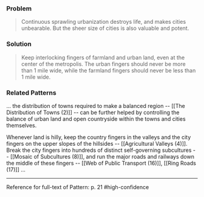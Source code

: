### Problem
>Continuous sprawling urbanization destroys life, and makes cities unbearable. But the sheer size of cities is also valuable and potent.

### Solution
>Keep interlocking fingers of farmland and urban land, even at the center of the metropolis. The urban fingers should never be more than 1 mile wide, while the farmland fingers should never be less than 1 mile wide.

### Related Patterns
... the distribution of towns required to make a balanced region -- [[The Distribution of Towns (2)]] -- can be further helped by controlling the balance of urban land and open countryside within the towns and cities themselves.

Whenever land is hilly, keep the country fingers in the valleys and the city fingers on the upper slopes of the hillsides -- [[Agricultural Valleys (4)]]. Break the city fingers into hundreds of distinct self-governing subcultures -- [[Mosaic of Subcultures (8)]], and run the major roads and railways down the middle of these fingers -- [[Web of Public Transport (16)]], [[Ring Roads (17)]] ...

---
Reference for full-text of Pattern: p. 21 #high-confidence